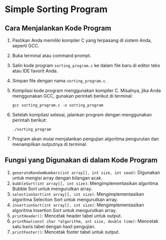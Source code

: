 # Simple Sorting Program

## Cara Menjalankan Kode Program

1. Pastikan Anda memiliki kompiler C yang terpasang di sistem Anda, seperti GCC.
2. Buka terminal atau command prompt.
3. Salin kode program `sorting_program.c` ke dalam file baru di editor teks atau IDE favorit Anda.
4. Simpan file dengan nama `sorting_program.c`.
5. Kompilasi kode program menggunakan kompiler C. Misalnya, jika Anda menggunakan GCC, gunakan perintah berikut di terminal:

    ```
    gcc sorting_program.c -o sorting_program
    ```

6. Setelah kompilasi selesai, jalankan program dengan menggunakan perintah berikut:

    ```
    ./sorting_program
    ```

7. Program akan mulai menjalankan pengujian algoritma pengurutan dan menampilkan outputnya di terminal.

## Fungsi yang Digunakan di dalam Kode Program

1. `generateRandomNumbers(int array[], int size, int seed)`: Digunakan untuk mengisi array dengan bilangan acak.
2. `bubbleSort(int array[], int size)`: Mengimplementasikan algoritma Bubble Sort untuk mengurutkan array.
3. `selectionSort(int array[], int size)`: Mengimplementasikan algoritma Selection Sort untuk mengurutkan array.
4. `insertionSort(int array[], int size)`: Mengimplementasikan algoritma Insertion Sort untuk mengurutkan array.
5. `printHeader()`: Mencetak header tabel untuk output.
6. `printRow(const char *algorithm, int size, double time)`: Mencetak satu baris tabel dengan hasil pengujian.
7. `printFooter()`: Mencetak footer tabel untuk output.

